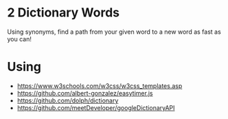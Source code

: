 # 2 Dictionary Words
Using synonyms, find a path from your given word to a new word as fast as you can!

# Using
* https://www.w3schools.com/w3css/w3css_templates.asp
* https://github.com/albert-gonzalez/easytimer.js
* https://github.com/dolph/dictionary
* https://github.com/meetDeveloper/googleDictionaryAPI
